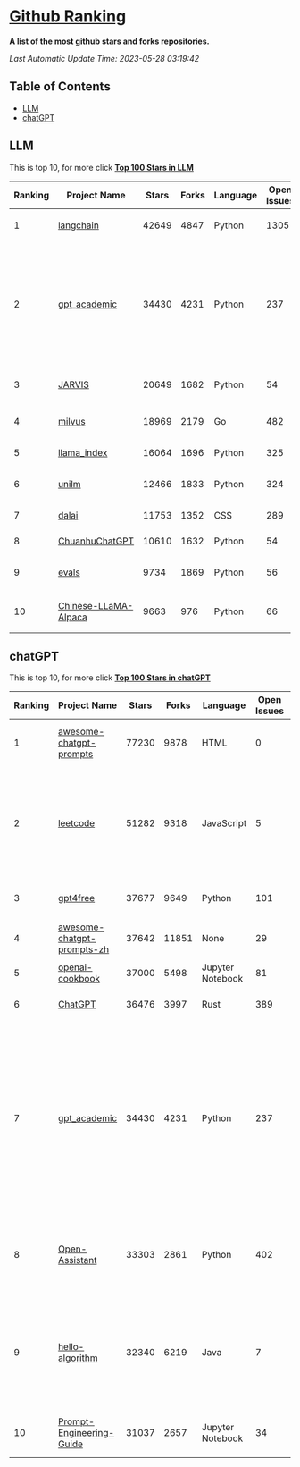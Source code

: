 [Github Ranking](./README.md)
==========

**A list of the most github stars and forks repositories.**

*Last Automatic Update Time: 2023-05-28 03:19:42*

## Table of Contents
 * [LLM](#LLM)
 * [chatGPT](#chatGPT)

## LLM

This is top 10, for more click **[Top 100 Stars in LLM](Top100/LLM.md)**

| Ranking | Project Name | Stars | Forks | Language | Open Issues | Description | Last Commit |
| ------- | ------------ | ----- | ----- | -------- | ----------- | ----------- | ----------- |
| 1 | [langchain](https://github.com/hwchase17/langchain) | 42649 | 4847 | Python | 1305 | ⚡ Building applications with LLMs through composability ⚡ | 2023-05-27T23:50:28Z |
| 2 | [gpt_academic](https://github.com/binary-husky/gpt_academic) | 34430 | 4231 | Python | 237 | 为ChatGPT/GLM提供图形交互界面，特别优化论文阅读润色体验，模块化设计支持自定义快捷按钮&函数插件，支持代码块表格显示，Tex公式双显示，支持Python和C++等项目剖析&自译解功能，PDF/LaTex论文翻译&总结功能，支持并行问询多种LLM模型，支持清华chatglm等本地模型。兼容复旦MOSS, llama, rwkv, 盘古, newbing, claude等 | 2023-05-27T16:19:23Z |
| 3 | [JARVIS](https://github.com/microsoft/JARVIS) | 20649 | 1682 | Python | 54 | JARVIS, a system to connect LLMs with ML community. Paper: https://arxiv.org/pdf/2303.17580.pdf | 2023-05-15T15:19:28Z |
| 4 | [milvus](https://github.com/milvus-io/milvus) | 18969 | 2179 | Go | 482 | A cloud-native vector database, storage for next generation AI applications | 2023-05-27T14:05:02Z |
| 5 | [llama_index](https://github.com/jerryjliu/llama_index) | 16064 | 1696 | Python | 325 | LlamaIndex (GPT Index) is a data framework for your LLM applications | 2023-05-28T02:25:11Z |
| 6 | [unilm](https://github.com/microsoft/unilm) | 12466 | 1833 | Python | 324 | Large-scale Self-supervised Pre-training Across Tasks, Languages, and Modalities | 2023-05-27T14:41:56Z |
| 7 | [dalai](https://github.com/cocktailpeanut/dalai) | 11753 | 1352 | CSS | 289 | The simplest way to run LLaMA on your local machine | 2023-05-21T06:39:45Z |
| 8 | [ChuanhuChatGPT](https://github.com/GaiZhenbiao/ChuanhuChatGPT) | 10610 | 1632 | Python | 54 | GUI for ChatGPT API and many LLMs | 2023-05-27T16:14:32Z |
| 9 | [evals](https://github.com/openai/evals) | 9734 | 1869 | Python | 56 | Evals is a framework for evaluating LLMs and LLM systems, and an open-source registry of benchmarks. | 2023-05-28T01:25:19Z |
| 10 | [Chinese-LLaMA-Alpaca](https://github.com/ymcui/Chinese-LLaMA-Alpaca) | 9663 | 976 | Python | 66 | 中文LLaMA&Alpaca大语言模型+本地CPU/GPU训练部署 (Chinese LLaMA & Alpaca LLMs) | 2023-05-27T08:57:50Z |


## chatGPT

This is top 10, for more click **[Top 100 Stars in chatGPT](Top100/chatGPT.md)**

| Ranking | Project Name | Stars | Forks | Language | Open Issues | Description | Last Commit |
| ------- | ------------ | ----- | ----- | -------- | ----------- | ----------- | ----------- |
| 1 | [awesome-chatgpt-prompts](https://github.com/f/awesome-chatgpt-prompts) | 77230 | 9878 | HTML | 0 | This repo includes ChatGPT prompt curation to use ChatGPT better. | 2023-05-27T04:44:39Z |
| 2 | [leetcode](https://github.com/azl397985856/leetcode) | 51282 | 9318 | JavaScript | 5 | 推荐免费ChatGPT网站：www.lintcode.com/chat-gpt?utm_source=tf-github-lucifer  LeetCode Solutions: A Record of My Problem Solving Journey.( leetcode题解，记录自己的leetcode解题之路。) | 2023-05-18T01:56:20Z |
| 3 | [gpt4free](https://github.com/xtekky/gpt4free) | 37677 | 9649 | Python | 101 | decentralising the Ai Industry, just some language model api's... | 2023-05-28T01:00:20Z |
| 4 | [awesome-chatgpt-prompts-zh](https://github.com/PlexPt/awesome-chatgpt-prompts-zh) | 37642 | 11851 | None | 29 | ChatGPT 中文调教指南。各种场景使用指南。学习怎么让它听你的话。 | 2023-05-20T13:32:03Z |
| 5 | [openai-cookbook](https://github.com/openai/openai-cookbook) | 37000 | 5498 | Jupyter Notebook | 81 | Examples and guides for using the OpenAI API | 2023-05-26T10:04:04Z |
| 6 | [ChatGPT](https://github.com/lencx/ChatGPT) | 36476 | 3997 | Rust | 389 | 🔮 ChatGPT Desktop Application (Mac, Windows and Linux) | 2023-05-27T06:34:33Z |
| 7 | [gpt_academic](https://github.com/binary-husky/gpt_academic) | 34430 | 4231 | Python | 237 | 为ChatGPT/GLM提供图形交互界面，特别优化论文阅读润色体验，模块化设计支持自定义快捷按钮&函数插件，支持代码块表格显示，Tex公式双显示，支持Python和C++等项目剖析&自译解功能，PDF/LaTex论文翻译&总结功能，支持并行问询多种LLM模型，支持清华chatglm等本地模型。兼容复旦MOSS, llama, rwkv, 盘古, newbing, claude等 | 2023-05-27T16:19:23Z |
| 8 | [Open-Assistant](https://github.com/LAION-AI/Open-Assistant) | 33303 | 2861 | Python | 402 | OpenAssistant is a chat-based assistant that understands tasks, can interact with third-party systems, and retrieve information dynamically to do so. | 2023-05-28T02:39:06Z |
| 9 | [hello-algorithm](https://github.com/geekxh/hello-algorithm) | 32340 | 6219 | Java | 7 | 🌍 针对小白的算法训练 \| 包括四部分：①.大厂面经 ②.力扣图解  ③.千本开源电子书 ④.百张技术思维导图（项目花了上百小时，希望可以点 star 支持，🌹感谢~）推荐免费ChatGPT使用网站 | 2023-05-19T06:12:40Z |
| 10 | [Prompt-Engineering-Guide](https://github.com/dair-ai/Prompt-Engineering-Guide) | 31037 | 2657 | Jupyter Notebook | 34 | 🐙 Guides, papers, lecture, notebooks and resources for prompt engineering | 2023-05-25T22:21:43Z |

